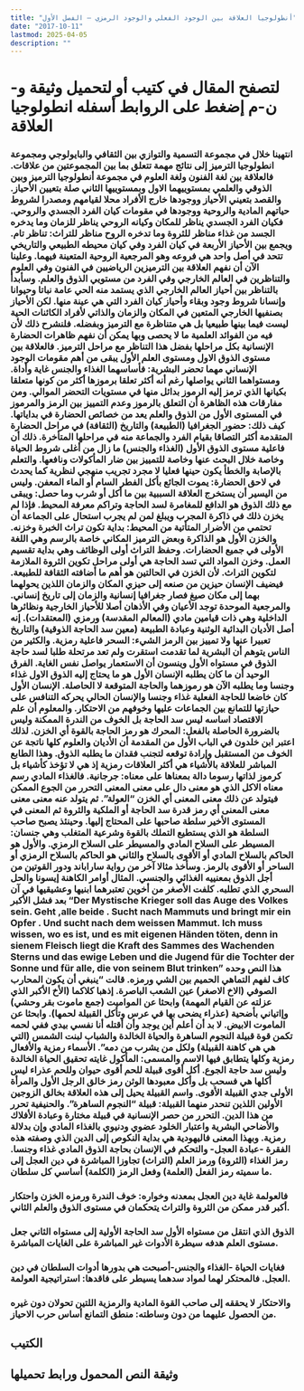```yaml
---
title: "أنطولوجيا العلاقة بين الوجود الفعلي والوجود الرمزي – الفصل الأول"
date: "2017-10-11"
lastmod: 2025-04-05
description: ""
---
```

# **لتصفح المقال في كتيب أو لتحميل وثيقة و-ن-م إضغط على الروابط أسفله** **انطولوجيا العلاقة**

### انتهينا خلال في مجموعة التسمية والتوازي بين الثقافي والبايولوجي ومجموعة انطولوجيا الترميز إلى نتائج مهمة تتعلق بما بين المجموعتين من علاقات. فالعلاقة بين لغة الفنون ولغة العلوم في مجموعة أنطولوجيا الترميز وبين الذوقي والعلمي بمستوييهما الاول وبمستوييها الثاني صلة بتعيين الأحياز. والقصد بتعيني الأحياز ووجودها خارج الأفراد محلا لقيامهم ومصدرا لشروط حياتهم المادية والروحية ووجودها في مقومات كيان الفرد الجسدي والروحي. فكيان الفرد الجسدي يناظر للمكان وكيانه الروحي يناظر للزمان وما يدخره الجسد من غذاء مناظر للثروة وما تدخره الروح مناظر للتراث: تناظر تام. ويجمع بين الأحياز الأربعة في كيان الفرد وفي كيان محيطه الطبيعي والتاريخي تتحد في أصل واحد هي فروعه وهو المرجعية الروحية المتعينة فيهما. وعلينا الآن أن نفهم العلاقة بين الترميزين الرياضيين في الفنون وفي العلوم والتناظرين في العالم الخارجي وفي الفرد من مستويي الذوق والعلم. وسأبدأ بالتناظر بين أحياز العالم الخارجي الذي يستمد منه الحي عامة نباتا وحيوانا وإنسانا شروط وجود وبقاء وأحياز كيان الفرد التي هي عينة منها. لكن الأحياز بصنفيها الخارجي المتعين في المكان والزمان والذاتي لأفراد الكائنات الحية ليست فيما بينها طبيعيا بل هي متناظرة مع الترميز وبفضله. فلنشرح ذلك لأن فيه من الفوائد العلمية ما لا يحصى وبها يمكن أن نفهم ظاهرات الحضارة الإنسانية بكل مراحلها بفضل هذا التناظر مع مراحل الترميز. فالعلاقة بين مستوى الذوق الاول ومستوى العلم الأول يبقى من أهم مقومات الوجود الإنساني مهما تحضر البشرية: فأساسهما الغذاء والجنس غاية وأداة. ومستواهما الثاني يواصلها رغم أنه أكثر تعلقا برموزها أكثر من كونها متعلقا بكيانها الذي ترمز إليه الرموز بدائل منها في مستويات التحضر الموالي. ومن مفارقات هذه الظاهرة أن التعلق بالرموز وعدم التمييز بين الرمز والمرموز في المستوى الأول من الذوق والعلم يعد من خصائص الحضارة في بداياتها. كيف ذلك: حضور الجغرافيا (الطبيعة) والتاريخ (الثقافة) في مراحل الحضارة المتقدمة أكثر التصاقا بقيام الفرد والجماعة منه في مراحلها المتأخرة. ذلك أن فاعلية مستوى الذوق الأول (الغذاء والجنس) ما زال من أغلى شروط الحياة وخاصة خلال البحث عنها وخاصة للتمييز بين ضار المأكولات ونافعها. والتعلم بالإصابة والخطأ يكون حينها فعليا لا مجرد تجريب منهجي لنظرية كما يحدث في لاحق الحضارة: يموت الجائع بأكل الفطر السام أو الماء المعفن. وليس من اليسير أن يستخرج العلاقة السببية بين ما أكل أو شرب وما حصل: ويبقى مع ذلك الذوق هو الدافع للمغامرة لسد الحاجة وتراكم معرفة المحيط. فإذا لم يخزن ذلك في ذاكرة المجرب ويبلغ لمن لم يجرب استحال على الجماعة أن تحتمي من الأضرار المتأتية من المحيط: بداية تكون تراث الخبرة وخزنه. والخزن الأول هو الذاكرة وبعض الترميز المكاني خاصة بالرسم وهي اللغة الأولى في جميع الحضارات. وحفظ التراث أولى الوظائف وهي بداية تقسيم العمل. وخزن المواد التي تسد الحاجة هي أولى مراحل تكوين الثروة الملازمة لتكوين التراث. لأن الخزن في الحالتين هو أهم ما أضافته الثقافة للطبيعة. فيضيف الإنسان حيزين من صنعه إلى حيزي المكان والزمان اللذين يحولهما بهما إلى مكان صيغ فصار جغرافيا إنسانية والزمان إلى تاريخ إنساني. والمرجعية الموحدة توجد الأعيان وفي الأذهان أصلا للأحياز الخارجية ونظائرها الداخلية وهي ذات قيامين مادي (المعالم المقدسة) ورمزي (المعتقدات). إنه أصل الأديان البدائية الوثنية وعبادة الطبيعة (معين سد الحاجة الذوقية) والتاريخ تعبيرا عنها ولا تمييز بين الرمز الشيء: السحر فاعلية رمزية. والكثير من الناس يتوهم أن البشرية لما تقدمت استقرت ولم تعد مرتحلة طلبا لسد حاجة الذوق في مستواه الأول وينسون أن الاستعمار يواصل نفس الغاية. الفرق الوحيد أن ما كان يطلبه الإنسان الأول هو ما يحتاج إليه الذوق الاول غذاء وجنسا وما يطلبه الآن هو رموزهما والحاجة المتوقعة لا الحاصلة. الإنسان الأول كان خاضعا للحاجة الفعلية غذاء وجنسا والإنسان الحالي يحركه التنافس على حيازتها للتمانع بين الجماعات عليها وخوفهم من الاحتكار. والمعلوم أن علم الاقتصاد اساسه ليس سد الحاجة بل الخوف من الندرة الممكنة وليس بالضرورة الحاصلة بالفعل: المحرك هو رمز الحاجة بالقوة أي الخزن. لذلك اعتبر ابن خلدون في الباب الأول من المقدمة أن الأديان والعلوم كلها ناتجة عن الخوف من المستقبل وإرادة توقعه لتجنب فقدان ما يطلبه الذوق. وهذا الطابع المباشر للعلاقة بالأشياء هي أكثر العلاقات رمزية إذ هي لا تؤخذ كأشياء بل كرموز لذاتها رسوما دالة بمعناها على معناه: جرجانية. فالغذاء المادي رسم معناه الاكل الذي هو معنى دال على معنى المعنى التحرر من الجوع الممكن فيتولد عن ذلك معنى المعنى أي الخزن “العولة”. ثم يتولد عنه معنى معنى معنى المعنى أي رمز قدرة سد الحاجة أو الملكية والثروة ثم المعنى في المستوى الأخير سلطة صاحبها على المحتاج إليها. وحينئذ يصبح صاحب السلطة هو الذي يستطيع التملك بالقوة وشرعية المتغلب وهي جنسان: المسيطر على السلاح المادي والمسيطر على السلاح الرمزي. والأول هو الحاكم بالسلاح المادي أو الأقوى بالسلاح والثاني هو الحاكم بالسلاح الرمزي أو الساحر أو الأقوى بالرمز. وسأخذ مثالا آخر من رواية ساراباند ودور القوتين من أجل الذوق بمعنييه الغذائي والجنسي. المثال أوامر الكاهنة إيسونا والحل السحري الذي تطلبه. كلفت الأصغر من أخوين تعتبرهما ابنيها وعشيقيها في آن بعد فشل الأكبر “Der Mystische Krieger soll das Auge des Volkes sein. Geht ,alle beide . Sucht nach Mammuts und bringt mir ein Opfer . Und sucht nach dem weissen Mammut. Ich muss wissen, wo es ist, und es mit eigenen Händen töten, denn in sienem Fleisch liegt die Kraft des Sammes des Wachenden Sterns und das ewige Leben und die Jugend für die Tochter der Sonne und für alle, die von seinem Blut trinken” هذا النص وحده كاف لفهم التماهي الحميم بين الشي ورمزه. قالت “ينبغي أن يكون المحارب الصوفي (الاخ الاصغر) عين الشعب الباصرة. إذهبا كلاكما (الأخ الأكبر الذي عزلته عن القيام المهمة) وابحثا عن المواميت (جمع ماموت بقر وحشي) وإاتياني بأضحية (عذراء يضحى بها في عرس وتأكل القبيلة لحمها). وابحثا عن الماموت الابيض. لا بد أن أعلم أين يوجد وأن أقتله أنا نفسي بيدي ففي لحمه تكمن قوة قبيلة النجوم الساهرة والحياة الخالدة والشباب لبنت الشمس (التي هي هي كاهنة القبيلة) ولكل من يشرب من دمه”. الأسماء رمزية والأفعال رمزية وكلها يتطابق فيها الاسم والمسمى: المأكول غايته تحقيق الحياة الخالدة وليس سد حاجة الجوع. أكل أقوى قبيلة للحم أقوى حيوان وللحم عذراء ليس أكلها هي فسحب بل وأكل معبودها الوثن رمز خالق الرجل الأول والمرأة الأولى جدي القبيلة الأقوى. واسم القبيلة يحيل إلى هذه العلاقة بخالق الزوجين الأولين اللذين تنحدر منهما القبيلة: قبيلة “النجوم الساهرة”. والحنيفية تحرر من هذا الدين. التحرر من حصر الإنسانية في قبيلة مختارة وعبادة الأفلاك والأضاحي البشرية واعتبار الخلود عضوي ودنيوي بالغذاء المادي وإن بدلالة رمزية. وبهذا المعنى فاليهودية هي بداية النكوص إلى الدين الذي وصفته هذه الفقرة -عبادة العجل- والتحكم في الإنسان بحاجة الذوق المادي غذاء وجنسا. رمز الغذاء (الثروة) ورمز العلم (التراث) تجاوزا المباشرة في دين العجل إلى ما سميته رمز الفعل (العلمة) وفعل الرمز (الكلمة) أساسي كل سلطان.

### فالعولمة غاية دين العجل بمعدنه وخواره: خوف الندرة ورمزه الخزن واحتكار أكبر قدر ممكن من الثروة والتراث يتحكمان في مستوى الذوق والعلم الثاني.

### الذوق الذي انتقل من مستواه الأول سد الحاجة الأولية إلى مستواه الثاني جعل مستوى العلم هدفه سيطرة الأدوات غير المباشرة على الغايات المباشرة.

### فغايات الحياة -الغذاء والجنس-أصبحت هي بدورها أدوات السلطان في دين العجل. فالمحتكر لهما لمواد سدهما يسيطر على فاقدها: استراتيجية العولمة.

### والاحتكار لا يحققه إلى صاحب القوة المادية والرمزية اللتين تحولان دون غيره من الحصول عليهما من دون وساطته: منطق التمانع أساس حرب الاحياز.

## الكتيب

## وثيقة النص المحمول ورابط تحميلها

###

